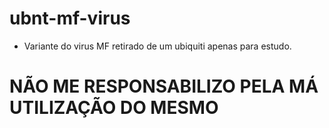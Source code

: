 # ubnt-mf-virus

* Variante do virus MF retirado de um ubiquiti apenas para estudo.

# NÃO ME RESPONSABILIZO PELA MÁ UTILIZAÇÃO DO MESMO
